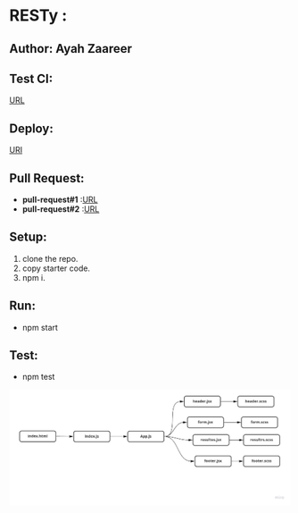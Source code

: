 

# RESTy :

## Author: Ayah Zaareer
 
## Test CI:
[URL](https://github.com/AyahZaareer/RESTy/actions)

## Deploy:
[URI](https://angry-allen-9e3553.netlify.app)



## Pull Request:
  - **pull-request#1** :[URL](https://github.com/AyahZaareer/RESTy/pull/1)
  - **pull-request#2** :[URL](https://github.com/AyahZaareer/RESTy/pull/3)

## Setup:
1. clone the repo.
2. copy starter code.
3. npm i.



## Run:
 - npm start

## Test:
 - npm test



 ![phase#1](phase1.jpg)
